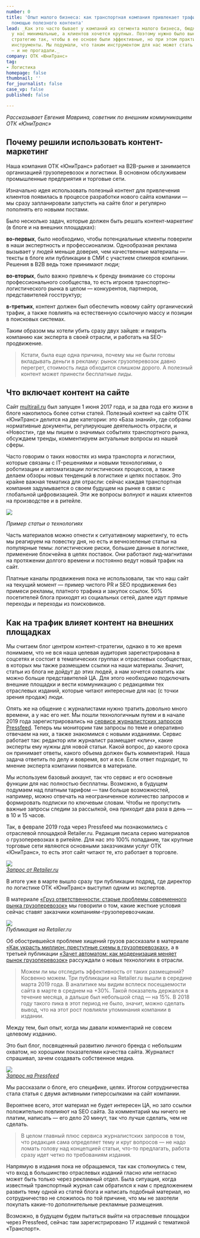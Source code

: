 ```yaml
---
number: 0
title: 'Опыт малого бизнеса: как транспортная компания привлекает трафик на сайт с
  помощью полезного контента'
lead: _Как это часто бывает у компаний из сегмента малого бизнеса, бюджеты на продвижение
  у нас минимальные, а клиентов хочется крупных. Поэтому нужно было выстраивать маркетинговую
  стратегию так, чтобы в ее основе были эффективные, но при этом практически бесплатные
  инструменты. Мы подумали, что таким инструментом для нас может стать контент-маркетинг,
  ― и не прогадали._
company: ОТК «ЮниТранс»
tag:
- Логистика
homepage: false
thumbnail: ''
for_journalist: false
case_vp: false
published: false

---
```

_Рассказывает Евгения Маврина, советник по внешним коммуникациям ОТК «ЮниТранс»_

## Почему решили использовать контент-маркетинг

Наша компания ОТК «ЮниТранс» работает на B2B-рынке и занимается организацией грузоперевозок и логистики. В основном обслуживаем промышленные предприятия и торговые сети.

Изначально идея использовать полезный контент для привлечения клиентов появилась в процессе разработки нового сайта компании ― мы сразу запланировали запустить на сайте блог и регулярно пополнять его новыми постами.

Было несколько задач, которые должен быть решать контент-маркетинг (в блоге и на внешних площадках):

**во-первых**, было необходимо, чтобы потенциальные клиенты поверили в наши экспертность и профессионализм. Однообразная реклама вызывает у людей меньше доверия, чем качественные материалы ― тексты в блоге или публикации в СМИ с участием спикеров компании. Решения в В2В ведь тоже принимают люди;

**во-вторых**, было важно привлечь к бренду внимание со стороны профессионального сообщества, то есть игроков транспортно-логистического рынка в целом ― конкурентов, партнеров, представителей госструктур;

**в-третьих**, контент должен был обеспечить новому сайту органический трафик, а также повлиять на естественную ссылочную массу и позиции в поисковых системах.

Таким образом мы хотели убить сразу двух зайцев: и пиарить компанию как эксперта в своей отрасли, и работать на SEO-продвижение.

> Кстати, была еще одна причина, почему мы не были готовы вкладывать деньги в рекламу: рынок грузоперевозок давно перегрет, стоимость лида обходится слишком дорого. А полезный контент может принести бесплатные лиды.

## Что включает контент на сайте

Сайт [multirail.ru](https://www.multirail.ru/) был запущен 1 июня 2017 года, и за два года его жизни в блоге накопилось более сотни статей. Полезный контент на сайте ОТК «ЮниТранс» делится на две категории: это «База знаний», где собраны нормативные документы, регулирующие деятельность отрасли, и «Новости», где мы пишем о значимых событиях транспортного рынка, обсуждаем тренды, комментируем актуальные вопросы из нашей сферы.

Часто говорим о таких новостях из мира транспорта и логистики, которые связаны с IT-решениями и новыми технологиями, о роботизации и автоматизации логистических процессов, а также делаем обзоры новых тенденций в логистике и цепях поставок. Это крайне важная тематика для отрасли: сейчас каждая транспортная компания задумывается о своем будущем на рынке в связи с глобальной цифровизацией. Эти же вопросы волнуют и наших клиентов на производстве и в ритейле.

![](../assets/uploads/UniTrans_blog.jpg)

_Пример статьи о технологиях_

Часть материалов можно отнести к ситуативному маркетингу, то есть мы реагируем на повестку дня, но есть и вечнозеленые статьи на популярные темы: логистические риски, большие данные в логистике, применение блокчейна в цепях поставок. Они работают лид-магнитами на протяжении долгого времени и постоянно ведут новый трафик на сайт.

Платные каналы продвижения пока не использовали, так что наш сайт на текущий момент ― пример чистого PR и SEO продвижения без примеси рекламы, платного трафика и закупок ссылок. 50% посетителей блога приходят из социальных сетей, далее идут прямые переходы и переходы из поисковиков.

## Как на трафик влияет контент на внешних площадках

Мы считаем блог центром контент-стратегии, однако в то же время понимаем, что не вся наша целевая аудитория зарегистрирована в соцсетях и состоит в тематических группах и отраслевых сообществах, в которых мы также размещаем ссылки на наши материалы. Значит, статьи из блога не дойдут до этих людей, а нам хочется охватить как можно больше представителей ЦА. Для этого необходимо подключать внешние площадки и вести коммуникацию с редакциями тех отраслевых изданий, которые читают интересные для нас (с точки зрения продаж) люди.

Опять же на общение с журналистами нужно тратить довольно много времени, а у нас его нет. Мы пошли технологичным путем и в начале 2019 года зарегистрировались на [сервисе журналистских запросов Pressfeed](https://pressfeed.ru/). Теперь мы мониторим там запросы по теме и оперативно отвечаем на них, а также знакомимся с новыми изданиями. Сервис работает так: редактор или журналист размещает «клич», какие эксперты ему нужны для новой статьи. Какой вопрос, до какого срока он принимает ответы, какого объема должен быть комментарий. Наша задача ответить по делу и вовремя, вот и все. Если ответ подходит, то мнение эксперта компании появится в материале.

Мы используем базовый аккаунт, так что сервис и его основные функции для нас полностью бесплатны. Возможно, в будущем подумаем над платным тарифом ― там больше возможностей, например, можно отвечать на неограниченное количество запросов и формировать подписки по ключевым словам. Чтобы не пропустить важные запросы следим за рассылкой, она приходит два раза в день ― в 10 и 15 часов.

Так, в феврале 2019 года через Pressfeed мы познакомились с отраслевой площадкой Retailer.ru. Редакция писала серию материалов о грузоперевозках в ритейле. Для нас это 100% попадание, так крупные торговые сети являются основными заказчиками услуг ОТК «ЮниТранс», то есть этот сайт читают те, кто работает в торговле.

![](../assets/uploads/Unitrans_zapros1.jpg)  
[_Запрос от Retailer.ru_](https://pressfeed.ru/query/52831)

В итоге уже в марте вышло сразу три публикации подряд, где директор по логистике ОТК «ЮниТранс» выступил одним из экспертов.

В материале [«Груз ответственности: старые проблемы современного рынка грузоперевозок»](https://retailer.ru/gruz-otvetstvennosti-starye-problemy-sovremennogo-rynka-gruzoperevozok/) мы говорили о том, какие жесткие условия сейчас ставят заказчики компаниям-грузоперевозчикам.

![](../assets/uploads/Unitrans_retailer.jpg)  
_Публикация на Retailer.ru_

Об обострившейся проблеме хищений грузов рассказали в материале [«Как украсть миллион: преступные схемы в грузоперевозках»](https://retailer.ru/kak-ukrast-million-prestupnye-shemy-v-gruzoperevozkah/), а в третьей публикации [«Зачет автоматом: как модернизация меняет рынок грузоперевозок»](https://retailer.ru/zachet-avtomatom-kak-modernizacija-menjaet-rynok-gruzoperevozok/) рассуждали о новых технологиях в отрасли.

> Можем ли мы отследить эффективность от таких размещений? Косвенно можем. Три публикации на Retailer.ru вышли в середине марта 2019 года. В аналитике мы видим всплеск посещаемости сайта в марте в среднем на +30%. Такой показатель держался в течение месяца, а дальше был небольшой спад ― на 15%. В 2018 году такого пика в этот период не было, значит, можно сделать вывод, что на этот рост повлияли упоминания компании в издании.

Между тем, был опыт, когда мы давали комментарий не совсем целевому изданию.

Это был блог, посвященный развитию личного бренда с небольшим охватом, но хорошими показателями качества сайта. Журналист спрашивал, зачем создавать собственное медиа.

![](../assets/uploads/Unitrans_zapros2.jpg)  
[_Запрос на Pressfeed_](https://pressfeed.ru/query/55664)

Мы рассказали о блоге, его специфике, целях. Итогом сотрудничества стала статья с двумя активными гиперссылками на сайт компании.

Вероятнее всего, этот материал не будет интересен ЦА, но зато ссылки положительно повлияют на SEO сайта. За комментарий мы ничего не платим, написать ― его дело 20 минут, так что лучше сделать, чем не сделать.

> В целом главный плюс сервиса журналистских запросов в том, что редакция сама определяет тему и круг вопросов ― не надо ломать голову над концепцией статьи, что-то предлагать, работа сразу идет четко по требованиям издания.

Напрямую в издания пока не обращаемся, так как столкнулись с тем, что вход в большинство отраслевых изданий гласно или негласно может быть только через рекламный отдел. Была ситуация, когда известный транспортный журнал сам обратился к нам с предложением развить тему одной из статей блога и написать подобный материал, но сотрудничество не сложилось по той причине, что мы не захотели покупать какие-то дополнительные рекламные размещения.

Возможно, в будущем будем пытаться выйти на отраслевые площадки через Pressfeed, сейчас там зарегистрировано 17 изданий с тематикой «Транспорт».